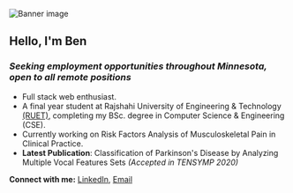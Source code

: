 ![Banner image](https://lh3.googleusercontent.com/RbjDSlL2iMdV1Kt-6r3p-BbbtnZNUrhPqhL_tiKamnapKDMrpkDTX_EuzN1N7pnIehT4_R2pemubKHB0_VGu7XWwXAUQCZFGCIZouSptYHhjMZAptQ-gtCeK-Ti-J3YshYDU6jnLLXdJoo_JyPhRKV5mhkY36OgOxshXoCElLG0NeSJVxgMl6Xh_-p2_6-BAiVHcxC1bVxdEAAySqTggrlsc7-oraYAY8ObJPfbA_mDtmCT9BzazniBqMdA7BPWeRHTVESSpX6bljknKS_TqcSTzdhLCbKK6PiRspaOK01f4gPnvapVJC520tJ0ZOi-1ilEnENSLYAvdSCzhy3ZYexDfp7qx8AxmM78ojJi__f6zzTC2kZslm109F_tOFI4dqXGpjahSkeWLfMZujnplOvWEeN7rPHJNnTHUUI-S9RkVLVtTcu4xErH5FI995fA7CXdxgKWCu9-YH5e8_MbP__46ooGHboiLN64RljOlQXQw3qzbRvOYGtV-a6GOKc2PaY_9EbLjNbHJmr3AErQQXY8Fw90qi5Zop8ydafqyl_gkcQFyKyg7cRVOcMdJ4GdWLjiPssU5gEkotKAUVp5lznLL5Yq9HscsBQHACUDDoQyMXT1LNpkBruMf6eedKv3M_mO6uogb0xD6fKVbAlgM6fpTGMTMxkvOSQP4MBjyEYWxh-DuzBySIJ5sjL1omUVl-dwGholG-YSuDtm8IEHPot8=w1560-h307-no?authuser=0)

## Hello, I'm Ben
### *Seeking employment opportunities throughout Minnesota, open to all remote positions*

- Full stack web enthusiast.
- A final year student at Rajshahi University of Engineering & Technology [(RUET)](https://www.ruet.ac.bd/), completing my BSc. degree in Computer Science & Engineering (CSE). 
- Currently working on Risk Factors Analysis of Musculoskeletal Pain in Clinical Practice.
- **Latest Publication**: Classification of Parkinson's Disease by Analyzing Multiple Vocal Features Sets *(Accepted in TENSYMP 2020)*

**Connect with me:** [LinkedIn](https://www.linkedin.com/in/rasmussen-ben/), [Email](rasmussen.ben32@gmail.com)
